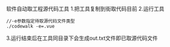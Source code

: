 软件自动取工程源代码工具
1.把工具复制到街取代码目前
2.运行工具
```
//-e参数指定待取源代码文件类型
./codewalk -e=.vue
```
3.运行结束后在工具同目录下会生成out.txt文件即已取源代码文件